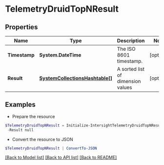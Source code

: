 # TelemetryDruidTopNResult
## Properties

Name | Type | Description | Notes
------------ | ------------- | ------------- | -------------
**Timestamp** | **System.DateTime** | The ISO 8601 timestamp. | [optional] 
**Result** | [**SystemCollectionsHashtable[]**](SystemCollectionsHashtable.md) | A sorted list of dimension values | [optional] 

## Examples

- Prepare the resource
```powershell
$TelemetryDruidTopNResult = Initialize-IntersightTelemetryDruidTopNResult  -Timestamp null `
 -Result null
```

- Convert the resource to JSON
```powershell
$TelemetryDruidTopNResult | ConvertTo-JSON
```

[[Back to Model list]](../README.md#documentation-for-models) [[Back to API list]](../README.md#documentation-for-api-endpoints) [[Back to README]](../README.md)

